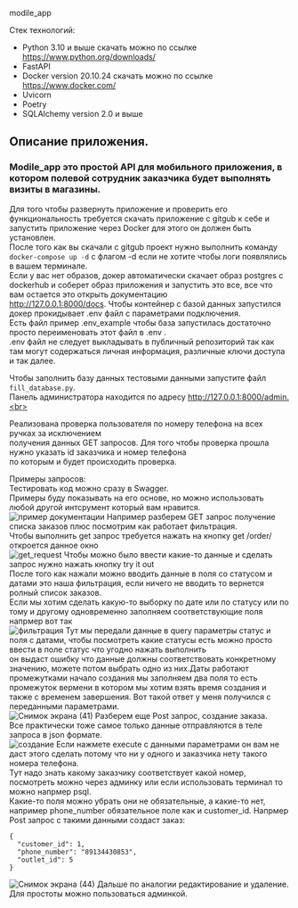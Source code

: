 modile_app

Стек технологий:
- Python 3.10 и выше скачать можно по ссылке https://www.python.org/downloads/
- FastAPI
- Docker version 20.10.24 скачать можно по ссылке https://www.docker.com/
- Uvicorn
- Poetry
- SQLAlchemy version 2.0 и выше

## Описание приложения.

### Modile_app это простой API для мобильного приложения, в котором полевой сотрудник заказчика будет выполнять визиты в магазины.

Для того чтобы развернуть приложение и проверить его функциональность требуется скачать приложение с gitgub к себе и запустить приложение через Docker для этого он должен быть установлен.<br>
После того как вы скачали с gitgub проект нужно выполнить команду `docker-compose up -d` с флагом -d если не хотите чтобы логи появлялись в вашем терминале.<br>
Если у вас нет образов, докер автоматически скачает образ postgres c dockerhub и соберет образ приложения и запустить это все, все что вам остается это открыть документацию<br>
http://127.0.0.1:8000/docs.
Чтобы контейнер с базой данных запустился докер прокидывает .env файл с параметрами подключения.<br>
Есть файл пример .env_example чтобы база запустилась достаточно просто переименовать этот файл в .env .<br>
.env файл не следует выкладывать в публичный репозиторий так как там могут содержаться личная информация, различные ключи доступа и так далее.<br>

Чтобы заполнить базу данных тестовыми данными запустите файл `fill_database.py`.<br>
Панель администратора находится по адресу http://127.0.0.1:8000/admin.<br>

Реализована проверка пользователя по номеру телефона на всех ручках за исключением<br>
получения данных GET запросов. Для того чтобы проверка прошла нужно указать id заказчика и номер телефона<br>
по которым и будет происходить проверка.<br>

Примеры запросов:<br>
Тестировать код можно сразу в Swagger.<br>
Примеры буду показывать на его основе, но можно использовать любой другой интсрумент который вам нравится.<br>
![пример документации](https://github.com/vomerf/modile_app/assets/101176519/78b4758d-c504-42e3-a23e-945e7db35323)
Например разберем GET запрос получение списка заказов плюс посмотрим как работает фильтрация.<br>
Чтобы выполнить get запрос требуется нажать на кнопку get /order/ откроется данное окно<br>
![get_request](https://github.com/vomerf/modile_app/assets/101176519/5097f149-858d-4f71-b337-acc3f24a898f)
Чтобы можно было ввести какие-то данные и сделать запрос нужно нажать кнопку try it out<br>
После того как нажали можно вводить данные в поля со статусом и датами это наша фильтрация, если ничего не вводить то вернется ролный список заказов.<br>
Если мы хотим сделать какую-то выборку по дате или по статусу или по тому и другому одновременно заполняем соответствующие поля напрмер вот так<br>
![фильтрация](https://github.com/vomerf/modile_app/assets/101176519/ae663a91-132e-4f80-a841-dddd86aa3056)
Тут мы передали данные в query параметры статус и поля с датами, чтобы посмотреть какие статусы есть можно просто ввести в поле статус что угодно нажать выполнить<br>
он выдаст ошибку что данные должны соответствовать конкретному значению, можете потом выбрать одно из них.Даты работают промежутками начало создания мы заполняем два поля то есть промежуток вермени
в котором мы хотим взять время создания и также с временем завершения. Вот такой ответ у меня получился с переданными параметрами.<br>
![Снимок экрана (41)](https://github.com/vomerf/modile_app/assets/101176519/6ce3aa14-9f60-4966-b9c5-f187802d991f)
Разберем еще Post запрос, создание заказа.<br>
Все практически тоже самое только данные отправляются в теле запроса в json формате.<br>
![создание](https://github.com/vomerf/modile_app/assets/101176519/7b74dfb4-1db6-41d7-89fd-61c44e6b870e)
Если нажмете execute с данными параметрами он вам не даст этого сделать потому что ни у одного и заказчика нету такого номера телефона.<br>
Тут надо знать какому заказчику соответствует какой номер, посмотреть можно через админку или если использовать терминал то можно напрмер psql.<br>
Какие-то поля можно убрать они не обязательные, а какие-то нет, например phone_number обязательное поле как и customer_id.
Напрмер Post запрос с такими данными создаст заказ:
```
{
  "customer_id": 1,
  "phone_number": "89134430853",
  "outlet_id": 5
}
```
![Снимок экрана (44)](https://github.com/vomerf/modile_app/assets/101176519/c92e3dc4-3fe1-4c34-a9f3-2d56f6ba69d2)
Дальше по аналогии редактирование и удаление.<br>
Для простоты можно пользоваться админкой.
